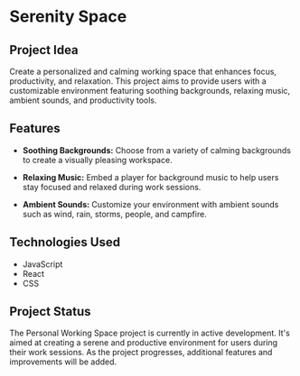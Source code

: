 # Serenity Space

## Project Idea

Create a personalized and calming working space that enhances focus, productivity, and relaxation. This project aims to provide users with a customizable environment featuring soothing backgrounds, relaxing music, ambient sounds, and productivity tools.

## Features

- **Soothing Backgrounds:** Choose from a variety of calming backgrounds to create a visually pleasing workspace.

- **Relaxing Music:** Embed a player for background music to help users stay focused and relaxed during work sessions.

- **Ambient Sounds:** Customize your environment with ambient sounds such as wind, rain, storms, people, and campfire.

## Technologies Used

- JavaScript
- React
- CSS

## Project Status

The Personal Working Space project is currently in active development. It's aimed at creating a serene and productive environment for users during their work sessions. As the project progresses, additional features and improvements will be added.

